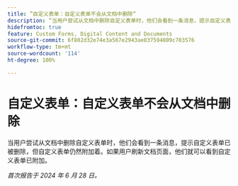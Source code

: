 ```yaml
---
title: ”自定义表单：自定义表单不会从文档中删除“
description: “当用户尝试从文档中删除自定义表单时，他们会看到一条消息，提示自定义表单已被删除，但自定义表单仍然附加着。如果用户刷新文档页面，他们就可以看到自定义表单已附加。”
hidefromtoc: true
feature: Custom Forms, Digital Content and Documents
source-git-commit: 6f802d32e74e3a567e2943ae837594809c703576
workflow-type: tm+mt
source-wordcount: '114'
ht-degree: 100%

---
```



# 自定义表单：自定义表单不会从文档中删除

当用户尝试从文档中删除自定义表单时，他们会看到一条消息，提示自定义表单已被删除，但自定义表单仍然附加着。如果用户刷新文档页面，他们就可以看到自定义表单已附加。

_首次报告于 2024 年 6 月 28 日。_
